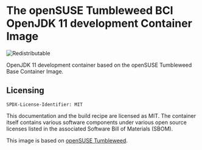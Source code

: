 # The openSUSE Tumbleweed BCI OpenJDK 11 development Container Image
![Redistributable](https://img.shields.io/badge/Redistributable-Yes-green)

OpenJDK 11 development container based on the openSUSE Tumbleweed Base Container Image.

## Licensing

`SPDX-License-Identifier: MIT`

This documentation and the build recipe are licensed as MIT.
The container itself contains various software components under various open source licenses listed in the associated
Software Bill of Materials (SBOM).

This image is based on [openSUSE Tumbleweed](https://get.opensuse.org/tumbleweed/).
